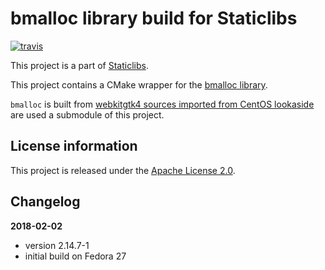 bmalloc library build for Staticlibs
====================================

[![travis](https://travis-ci.org/staticlibs/external_bmalloc.svg?branch=master)](https://travis-ci.org/staticlibs/external_bmalloc)

This project is a part of [Staticlibs](http://staticlibs.net/).

This project contains a CMake wrapper for the [bmalloc library](https://github.com/WebKit/webkit/tree/master/Source/bmalloc).

`bmalloc` is built from [webkitgtk4 sources imported from CentOS lookaside](https://github.com/staticlibs/lookaside_webkitgtk4.git)
are used a submodule of this project.

License information
-------------------

This project is released under the [Apache License 2.0](http://www.apache.org/licenses/LICENSE-2.0).

Changelog
---------

**2018-02-02**
 * version 2.14.7-1
 * initial build on Fedora 27
